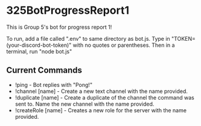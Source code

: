 # 325BotProgressReport1
This is Group 5's bot for progress report 1!

To run, add a file called ".env" to same directory as bot.js. Type in "TOKEN=(your-discord-bot-token)" with no quotes or parentheses. Then in a terminal, run "node bot.js"

## Current Commands

- !ping - Bot replies with "Pong!"
- !channel [name] - Create a new text channel with the name provided.
- !duplicate [name] - Create a duplicate of the channel the command was sent to. Name the new channel with the name provided.
- !createRole [name] - Creates a new role for the server with the name provided.
